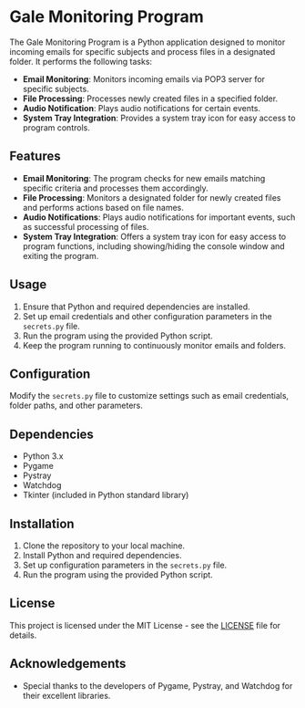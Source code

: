 # Gale Monitoring Program

The Gale Monitoring Program is a Python application designed to monitor incoming emails for specific subjects and process files in a designated folder. It performs the following tasks:

- **Email Monitoring**: Monitors incoming emails via POP3 server for specific subjects.
- **File Processing**: Processes newly created files in a specified folder.
- **Audio Notification**: Plays audio notifications for certain events.
- **System Tray Integration**: Provides a system tray icon for easy access to program controls.

## Features

- **Email Monitoring**: The program checks for new emails matching specific criteria and processes them accordingly.
- **File Processing**: Monitors a designated folder for newly created files and performs actions based on file names.
- **Audio Notifications**: Plays audio notifications for important events, such as successful processing of files.
- **System Tray Integration**: Offers a system tray icon for easy access to program functions, including showing/hiding the console window and exiting the program.

## Usage

1. Ensure that Python and required dependencies are installed.
2. Set up email credentials and other configuration parameters in the `secrets.py` file.
3. Run the program using the provided Python script.
4. Keep the program running to continuously monitor emails and folders.

## Configuration

Modify the `secrets.py` file to customize settings such as email credentials, folder paths, and other parameters.

## Dependencies

- Python 3.x
- Pygame
- Pystray
- Watchdog
- Tkinter (included in Python standard library)

## Installation

1. Clone the repository to your local machine.
2. Install Python and required dependencies.
3. Set up configuration parameters in the `secrets.py` file.
4. Run the program using the provided Python script.

## License

This project is licensed under the MIT License - see the [LICENSE](LICENSE) file for details.

## Acknowledgements

- Special thanks to the developers of Pygame, Pystray, and Watchdog for their excellent libraries.

